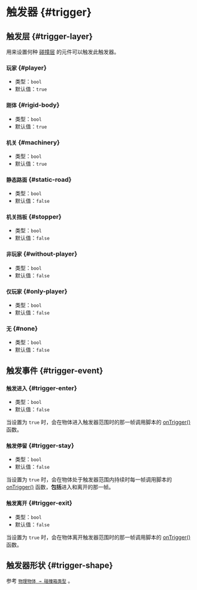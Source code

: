 # 触发器 {#trigger}

## 触发层 {#trigger-layer}

用来设置何种 [碰撞层](physicsObject#collision-layer) 的元件可以触发此触发器。

### `玩家` {#player}

- 类型：`bool`
- 默认值：`true`

### `刚体` {#rigid-body}

- 类型：`bool`
- 默认值：`true`

### `机关` {#machinery}

- 类型：`bool`
- 默认值：`true`

### `静态路面` {#static-road}

- 类型：`bool`
- 默认值：`false`

### `机关挡板` {#stopper}

- 类型：`bool`
- 默认值：`false`

### `非玩家` {#without-player}

- 类型：`bool`
- 默认值：`false`

### `仅玩家` {#only-player}

- 类型：`bool`
- 默认值：`false`

### `无` {#none}

- 类型：`bool`
- 默认值：`false`

## 触发事件 {#trigger-event}

### `触发进入` {#trigger-enter}

- 类型：`bool`
- 默认值：`false`

当设置为 `true` 时，会在物体进入触发器范围时的那一帧调用脚本的 [onTrigger()](../../script/game#onTrigger) 函数。

### `触发停留` {#trigger-stay}

- 类型：`bool`
- 默认值：`false`

当设置为 `true` 时，会在物体处于触发器范围内持续时每一帧调用脚本的 [onTrigger()](../../script/game#onTrigger) 函数，**包括**进入和离开的那一帧。

### `触发离开` {#trigger-exit}

- 类型：`bool`
- 默认值：`false`

当设置为 `true` 时，会在物体离开触发器范围时的那一帧调用脚本的 [onTrigger()](../../script/game#onTrigger) 函数。

## 触发器形状 {#trigger-shape}

参考 [`物理物体 → 碰撞箱类型`](physicsObject#collider-type) 。
